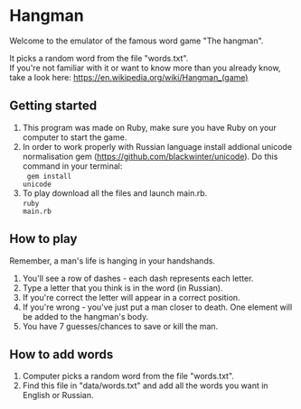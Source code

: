 # Hangman
Welcome to the emulator of the famous word game "The hangman".<br />

It picks a random word from the file "words.txt".<br />
If you're not familiar with it or want to know more than you already know, take a look here: https://en.wikipedia.org/wiki/Hangman_(game)<br />

## Getting started<br />

1. This program was made on Ruby, make sure you have Ruby on your computer to start the game.<br />
2. In order to work properly with Russian language install addional unicode normalisation gem (https://github.com/blackwinter/unicode). Do this command in your terminal:<br />
<code>   gem install unicode</code><br />
3. To play download all the files and launch main.rb.<br />
<code>ruby main.rb</code>

## How to play<br />

Remember, a man's life is hanging in your handshands.<br />

1. You'll see a row of dashes - each dash represents each letter.<br />
2. Type a letter that you think is in the word (in Russian).<br />
3. If you're correct the letter will appear in a correct position.<br />
4. If you're wrong - you've just put a man closer to death. One element will be added to the hangman's body.<br />
5. You have 7 guesses/chances to save or kill the man.<br />

## How to add words<br />

1. Computer picks a random word from the file "words.txt".<br />
2. Find this file in "data/words.txt" and add all the words you want in English or Russian.<br />
